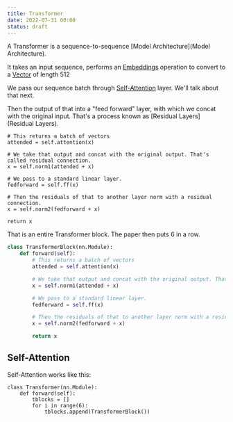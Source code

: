 ```yaml
---
title: Transformer
date: 2022-07-31 00:00
status: draft
---
```


A Transformer is a sequence-to-sequence [Model Architecture](Model Architecture).

It takes an input sequence, performs an [Embeddings](Embeddings) operation to convert to a [Vector](permanent/vector.md) of length 512

We pass our sequence batch through [Self-Attention](Self-Attention) layer. We'll talk about that next.

Then the output of that into a "feed forward" layer, with which we concat with the original input. That's a process known as [Residual Layers](Residual Layers).

```
# This returns a batch of vectors
attended = self.attention(x)

# We take that output and concat with the original output. That's called residual connection.
x = self.norm1(attended + x)

# We pass to a standard linear layer.
fedforward = self.ff(x)

# Then the residuals of that to another layer norm with a residual connection.
x = self.norm2(fedforward + x)

return x
```

That is an entire Transformer block. The paper then puts 6 in a row.

```python
class TransformerBlock(nn.Module):
    def forward(self):
        # This returns a batch of vectors
        attended = self.attention(x)

        # We take that output and concat with the original output. That's called residual connection.
        x = self.norm1(attended + x)

        # We pass to a standard linear layer.
        fedforward = self.ff(x)

        # Then the residuals of that to another layer norm with a residual connection.
        x = self.norm2(fedforward + x)

        return x
```

## Self-Attention

Self-Attention works like this:



```
class Transformer(nn.Module):
    def forward(self):
        tblocks = []
        for i in range(6):
            tblocks.append(TransformerBlock())
```

